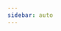 ```yaml
---
sidebar: auto
---
```


<newsDetail
  :comments-count="12"
  :like-count="7"
  :liked="undefined"
  :images="undefined"
  id="015"
  title="习近平在国家勋章和国家荣誉称号颁授仪式上发表重要讲话"
  sub-title="undefined"
  news-from="CCTV"
  date="Sun Dec 22 2024 15:45:11 GMT+0900 (日本標準時)"
  image="https://picsum.photos/500/300"
  :article-content="'undefined'"
/>
